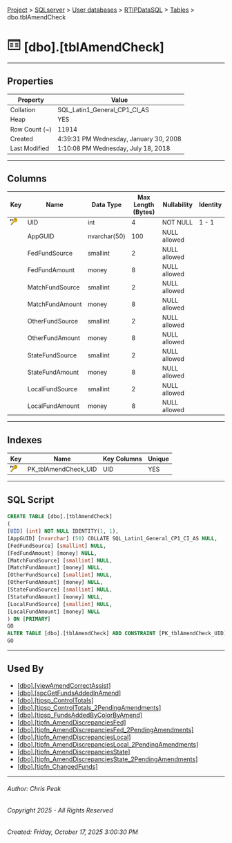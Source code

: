 #### 

[Project](../../../../index.md) > [SQLserver](../../../index.md) > [User databases](../../index.md) > [RTIPDataSQL](../index.md) > [Tables](Tables.md) > dbo.tblAmendCheck

# ![Tables](../../../../Images/Table32.png) [dbo].[tblAmendCheck]

---

## <a name="#properties"></a>Properties

| Property | Value |
|---|---|
| Collation | SQL_Latin1_General_CP1_CI_AS |
| Heap | YES |
| Row Count (~) | 11914 |
| Created | 4:39:31 PM Wednesday, January 30, 2008 |
| Last Modified | 1:10:08 PM Wednesday, July 18, 2018 |


---

## <a name="#columns"></a>Columns

| Key | Name | Data Type | Max Length (Bytes) | Nullability | Identity |
|---|---|---|---|---|---|
| [![Primary Key PK_tblAmendCheck_UID: UID](../../../../Images/pk.png)](#indexes) | UID | int | 4 | NOT NULL | 1 - 1 |
|  | AppGUID | nvarchar(50) | 100 | NULL allowed |  |
|  | FedFundSource | smallint | 2 | NULL allowed |  |
|  | FedFundAmount | money | 8 | NULL allowed |  |
|  | MatchFundSource | smallint | 2 | NULL allowed |  |
|  | MatchFundAmount | money | 8 | NULL allowed |  |
|  | OtherFundSource | smallint | 2 | NULL allowed |  |
|  | OtherFundAmount | money | 8 | NULL allowed |  |
|  | StateFundSource | smallint | 2 | NULL allowed |  |
|  | StateFundAmount | money | 8 | NULL allowed |  |
|  | LocalFundSource | smallint | 2 | NULL allowed |  |
|  | LocalFundAmount | money | 8 | NULL allowed |  |


---

## <a name="#indexes"></a>Indexes

| Key | Name | Key Columns | Unique |
|---|---|---|---|
| [![Primary Key PK_tblAmendCheck_UID: UID](../../../../Images/pk.png)](#indexes) | PK_tblAmendCheck_UID | UID | YES |


---

## <a name="#sqlscript"></a>SQL Script

```sql
CREATE TABLE [dbo].[tblAmendCheck]
(
[UID] [int] NOT NULL IDENTITY(1, 1),
[AppGUID] [nvarchar] (50) COLLATE SQL_Latin1_General_CP1_CI_AS NULL,
[FedFundSource] [smallint] NULL,
[FedFundAmount] [money] NULL,
[MatchFundSource] [smallint] NULL,
[MatchFundAmount] [money] NULL,
[OtherFundSource] [smallint] NULL,
[OtherFundAmount] [money] NULL,
[StateFundSource] [smallint] NULL,
[StateFundAmount] [money] NULL,
[LocalFundSource] [smallint] NULL,
[LocalFundAmount] [money] NULL
) ON [PRIMARY]
GO
ALTER TABLE [dbo].[tblAmendCheck] ADD CONSTRAINT [PK_tblAmendCheck_UID] PRIMARY KEY NONCLUSTERED ([UID]) ON [PRIMARY]
GO

```


---

## <a name="#usedby"></a>Used By

* [[dbo].[viewAmendCorrectAssist]](../Views/dbo_viewAmendCorrectAssist.md)
* [[dbo].[spcGetFundsAddedInAmend]](../Programmability/Stored_Procedures/dbo_spcGetFundsAddedInAmend.md)
* [[dbo].[tipsp_ControlTotals]](../Programmability/Stored_Procedures/dbo_tipsp_ControlTotals.md)
* [[dbo].[tipsp_ControlTotals_2PendingAmendments]](../Programmability/Stored_Procedures/dbo_tipsp_ControlTotals_2PendingAmendments.md)
* [[dbo].[tipsp_FundsAddedByColorByAmend]](../Programmability/Stored_Procedures/dbo_tipsp_FundsAddedByColorByAmend.md)
* [[dbo].[tipfn_AmendDiscrepanciesFed]](../Programmability/Functions/Table-valued_Functions/dbo_tipfn_AmendDiscrepanciesFed.md)
* [[dbo].[tipfn_AmendDiscrepanciesFed_2PendingAmendments]](../Programmability/Functions/Table-valued_Functions/dbo_tipfn_AmendDiscrepanciesFed_2PendingAmendments.md)
* [[dbo].[tipfn_AmendDiscrepanciesLocal]](../Programmability/Functions/Table-valued_Functions/dbo_tipfn_AmendDiscrepanciesLocal.md)
* [[dbo].[tipfn_AmendDiscrepanciesLocal_2PendingAmendments]](../Programmability/Functions/Table-valued_Functions/dbo_tipfn_AmendDiscrepanciesLocal_2PendingAmendments.md)
* [[dbo].[tipfn_AmendDiscrepanciesState]](../Programmability/Functions/Table-valued_Functions/dbo_tipfn_AmendDiscrepanciesState.md)
* [[dbo].[tipfn_AmendDiscrepanciesState_2PendingAmendments]](../Programmability/Functions/Table-valued_Functions/dbo_tipfn_AmendDiscrepanciesState_2PendingAmendments.md)
* [[dbo].[tipfn_ChangedFunds]](../Programmability/Functions/Table-valued_Functions/dbo_tipfn_ChangedFunds.md)


---

###### Author:  Chris Peak

###### Copyright 2025 - All Rights Reserved

###### Created: Friday, October 17, 2025 3:00:30 PM


